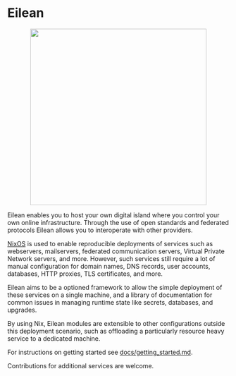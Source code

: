 
# Eilean

<div align="center">
    <img src="./eilean.png" width="400"/>
</div>

Eilean enables you to host your own digital island where you control your own online infrastructure.
Through the use of open standards and federated protocols Eilean allows you to interoperate with other providers.

[NixOS](https://nixos.org/) is used to enable reproducible deployments of services such as webservers, mailservers, federated communication servers, Virtual Private Network servers, and more.
However, such services still require a lot of manual configuration for domain names, DNS records, user accounts, databases, HTTP proxies, TLS certificates, and more.

Eilean aims to be a optioned framework to allow the simple deployment of these services on a single machine, and a library of documentation for common issues in managing runtime state like secrets, databases, and upgrades.

By using Nix, Eilean modules are extensible to other configurations outside this deployment scenario, such as offloading a particularly resource heavy service to a dedicated machine.

For instructions on getting started see [docs/getting_started.md](./docs/getting_started.md).

Contributions for additional services are welcome.

